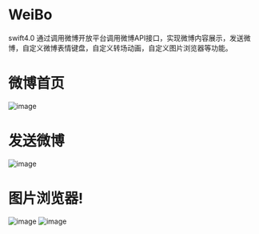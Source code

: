 # WeiBo
swift4.0 通过调用微博开放平台调用微博API接口，实现微博内容展示，发送微博，自定义微博表情键盘，自定义转场动画，自定义图片浏览器等功能。


# 微博首页 
 ![image](https://github.com/348446059/WeiBo/blob/master/DS11WB/DS11WB/Classes/screenshots/1.jpg)
# 发送微博 
 ![image](https://github.com/348446059/WeiBo/blob/master/DS11WB/DS11WB/Classes/screenshots/3.jpg)
# 图片浏览器!
 ![image](https://github.com/348446059/WeiBo/blob/master/DS11WB/DS11WB/Classes/screenshots/2.jpg)
 ![image](https://github.com/348446059/WeiBo/blob/master/DS11WB/DS11WB/Classes/screenshots/4.jpg)
